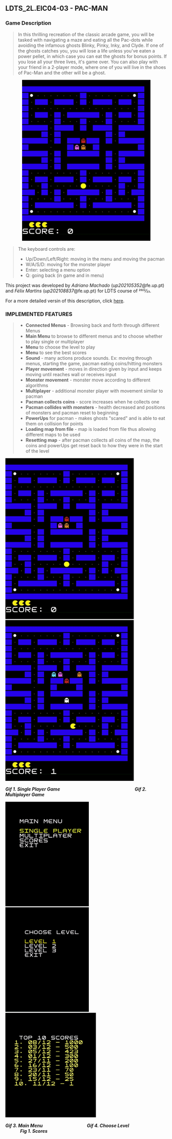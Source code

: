 ## LDTS_2L.EIC04-03 - PAC-MAN

### Game Description
> In this thrilling recreation of the classic arcade game, you will be tasked with navigating a maze and eating all the Pac-dots while avoiding the infamous ghosts  Blinky, Pinky, Inky, and Clyde.
If one of the ghosts catches you, you will lose a life unless you've eaten a power pellet, in which case you can eat the ghosts for bonus points. If you lose all your three lives, it's game over.
You can also play with your friend in a 2-player mode, where one of you will live in the shoes of Pac-Man and the other will be a ghost.

<p align="center" justify="center">
  <img src="docs/gifs/SinglePlayer.gif" width="400"/>
</p>

> The keyboard controls are:
>- Up/Down/Left/Right: moving in the menu and moving the pacman
>- W/A/S/D: moving for the monster player
>- Enter: selecting a menu option
>- Q: going back (in game and in menu)

This project was developed by *Adriano Machado* (*up202105352*@fe.up.pt) and *Félix Martins* (*up202108837*@fe.up.pt) for LDTS course of 2022⁄23.

For a more detailed versin of this description, click [here](./docs/README.md).
### IMPLEMENTED FEATURES
>- **Connected Menus** - Browsing back and forth through different Menus
>- **Main Menu** to browse to different menus and to choose whether to play single or multiplayer
>- **Menu** to choose the level to play
>- **Menu** to see the best scores
>- **Sound** - many actions produce sounds. Ex: moving through menus, starting the game, pacman eating coins/hitting monsters
>- **Player movement** - moves in direction given by input and keeps moving until reaches wall or receives input
>- **Monster movement** - monster move according to different algorithms
>- **Multiplayer** - additional monster player with movement similar to pacman 
>- **Pacman collects coins** - score increases when he collects one
>- **Pacman collides with monsters** - health decreased and positions of monsters and pacman reset to beginning
>- **PowerUps** for pacman - makes ghosts "scared" and is able to eat them on collision for points
>- **Loading map from file** - map is loaded from file thus allowing different maps to be used
>- **Resetting map** - after pacman collects all coins of the map, the coins and powerUps get reset back to how they were in the start of the level


<p align="left" justify="left">
  <img src="docs/gifs/SinglePlayer.gif" width="400"/>
  <img src="docs/gifs/MultiPlayer.gif" width="400"/>
</p>
<p align="left">
  <b><i>Gif 1. Single Player Game</i></b>
    &ensp;&ensp;&ensp;&ensp;&ensp;&ensp;&ensp;&ensp;&ensp;&ensp;&ensp;
    &ensp;&ensp;&ensp;&ensp;&ensp;&ensp;&ensp;&ensp;&ensp;&ensp;&ensp;
    &ensp;&ensp;&ensp;&ensp;&ensp;&ensp;&ensp;&ensp;&ensp;
  <b><i>Gif 2. Multiplayer Game</i></b>
</p>

<p align="left" justify="left">
  <img src="docs/gifs/MainMenu.gif" height="325"/>
  <img src="docs/gifs/ChooseLevelMenu.gif" height="325"/>
  <img src="docs/images/ScoreMenu.png" height="325"/>
</p>
<p align="left">
  <b><i>Gif 3. Main Menu</i></b>
    &ensp;&ensp;&ensp;&ensp;&ensp;&ensp;&ensp;&ensp;&ensp;&ensp;&ensp;
    &ensp;&ensp;&ensp;&ensp;&ensp;&ensp;&ensp;
  <b><i>Gif 4. Choose Level</i></b>
    &ensp;&ensp;&ensp;&ensp;&ensp;&ensp;&ensp;&ensp;&ensp;&ensp;&ensp;
    &ensp;&ensp;&ensp;&ensp;&ensp;&ensp;
  <b><i>Fig 1. Scores</i></b>
</p>
